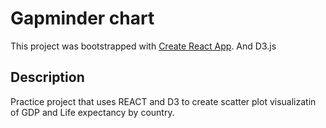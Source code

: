 # Gapminder chart

This project was bootstrapped with [Create React App](https://github.com/facebook/create-react-app). And D3.js

## Description

Practice project that uses REACT and D3 to create scatter plot visualizatin of GDP and Life expectancy by country.

